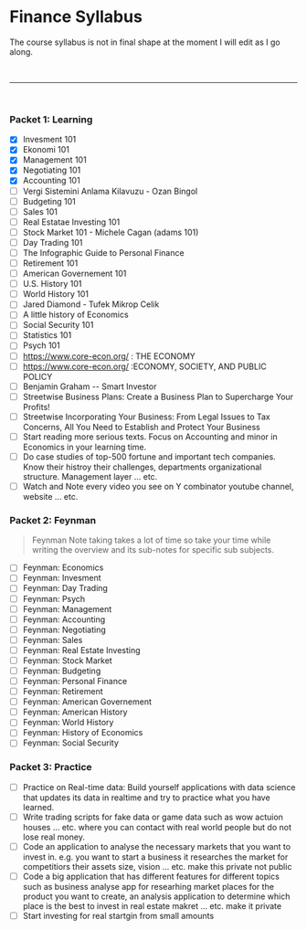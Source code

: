 # Finance Syllabus

The course syllabus is not in final shape at the moment I will edit as I go along.

<br>

---

<br>

### Packet 1: Learning

- [x] Invesment 101 
- [x] Ekonomi 101 
- [x] Management 101 
- [x] Negotiating 101 
- [x] Accounting 101 
- [ ] Vergi Sistemini Anlama Kilavuzu - Ozan Bingol
- [ ] Budgeting 101 
- [ ] Sales 101
- [ ] Real Estatae Investing 101 
- [ ] Stock Market 101 - Michele Cagan (adams 101)
- [ ] Day Trading 101 
- [ ] The Infographic Guide to Personal Finance 
- [ ] Retirement 101
- [ ] American Governement 101
- [ ] U.S. History 101
- [ ] World History 101
- [ ] Jared Diamond - Tufek Mikrop Celik
- [ ] A little history of Economics
- [ ] Social Security 101
- [ ] Statistics 101 
- [ ] Psych 101 
- [ ] https://www.core-econ.org/ : THE ECONOMY
- [ ] https://www.core-econ.org/ :ECONOMY, SOCIETY, AND PUBLIC POLICY
- [ ] Benjamin Graham -- Smart Investor
- [ ] Streetwise Business Plans: Create a Business Plan to Supercharge Your Profits!
- [ ] Streetwise Incorporating Your Business: From Legal Issues to Tax Concerns, All You Need to Establish and Protect Your Business
- [ ] Start reading more serious texts. Focus on Accounting and minor in Economics in your learning time. 
- [ ] Do case studies of top-500 fortune and important tech companies. Know their histroy their challenges, departments organizational structure. Management layer ... etc.
- [ ] Watch and Note every video you see on Y combinator youtube channel, website ... etc.

### Packet 2: Feynman 

> Feynman Note taking takes a lot of time so take your time while writing the overview and its sub-notes for specific sub subjects.

- [ ] Feynman: Economics
- [ ] Feynman: Invesment
- [ ] Feynman: Day Trading
- [ ] Feynman: Psych
- [ ] Feynman: Management
- [ ] Feynman: Accounting
- [ ] Feynman: Negotiating
- [ ] Feynman: Sales
- [ ] Feynman: Real Estate Investing
- [ ] Feynman: Stock Market
- [ ] Feynman: Budgeting
- [ ] Feynman: Personal Finance
- [ ] Feynman: Retirement
- [ ] Feynman: American Governement
- [ ] Feynman: American History
- [ ] Feynman: World History
- [ ] Feynman: History of Economics
- [ ] Feynman: Social Security

### Packet 3: Practice

- [ ]  Practice on Real-time data: Build yourself applications with data science that updates its data in realtime and try to practice what you have learned.
- [ ] Write trading scripts for fake data or game data such as wow actuion houses ... etc. where you can contact with real world people but do not lose real money.
- [ ] Code an application to analyse the necessary markets that you want to invest in. e.g. you want to start a business it researches the market for competitiors their assets size, vision ... etc. make this private not public
- [ ] Code a big application that has different features for different topics such as business analyse app for researhing market places for the product you want to create, an analysis application to determine which place is the best to invest in real estate makret ... etc. make it private
- [ ] Start investing for real startgin from small amounts
